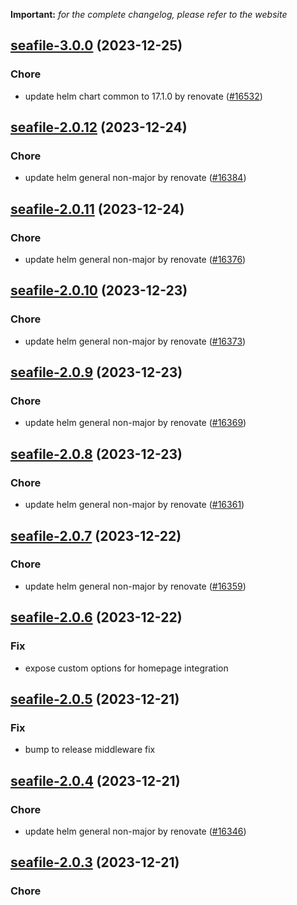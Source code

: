 **Important:**
*for the complete changelog, please refer to the website*




## [seafile-3.0.0](https://github.com/truecharts/charts/compare/seafile-2.0.12...seafile-3.0.0) (2023-12-25)

### Chore

- update helm chart common to 17.1.0 by renovate ([#16532](https://github.com/truecharts/charts/issues/16532))
  
  


## [seafile-2.0.12](https://github.com/truecharts/charts/compare/seafile-2.0.11...seafile-2.0.12) (2023-12-24)

### Chore

- update helm general non-major by renovate ([#16384](https://github.com/truecharts/charts/issues/16384))
  
  


## [seafile-2.0.11](https://github.com/truecharts/charts/compare/seafile-2.0.10...seafile-2.0.11) (2023-12-24)

### Chore

- update helm general non-major by renovate ([#16376](https://github.com/truecharts/charts/issues/16376))
  
  


## [seafile-2.0.10](https://github.com/truecharts/charts/compare/seafile-2.0.9...seafile-2.0.10) (2023-12-23)

### Chore

- update helm general non-major by renovate ([#16373](https://github.com/truecharts/charts/issues/16373))
  
  


## [seafile-2.0.9](https://github.com/truecharts/charts/compare/seafile-2.0.8...seafile-2.0.9) (2023-12-23)

### Chore

- update helm general non-major by renovate ([#16369](https://github.com/truecharts/charts/issues/16369))
  
  


## [seafile-2.0.8](https://github.com/truecharts/charts/compare/seafile-2.0.7...seafile-2.0.8) (2023-12-23)

### Chore

- update helm general non-major by renovate ([#16361](https://github.com/truecharts/charts/issues/16361))
  
  


## [seafile-2.0.7](https://github.com/truecharts/charts/compare/seafile-2.0.6...seafile-2.0.7) (2023-12-22)

### Chore

- update helm general non-major by renovate ([#16359](https://github.com/truecharts/charts/issues/16359))
  
  


## [seafile-2.0.6](https://github.com/truecharts/charts/compare/seafile-2.0.5...seafile-2.0.6) (2023-12-22)

### Fix

- expose custom options for homepage integration
  
  


## [seafile-2.0.5](https://github.com/truecharts/charts/compare/seafile-2.0.4...seafile-2.0.5) (2023-12-21)

### Fix

- bump to release middleware fix
  
  


## [seafile-2.0.4](https://github.com/truecharts/charts/compare/seafile-2.0.3...seafile-2.0.4) (2023-12-21)

### Chore

- update helm general non-major by renovate ([#16346](https://github.com/truecharts/charts/issues/16346))
  
  


## [seafile-2.0.3](https://github.com/truecharts/charts/compare/seafile-2.0.2...seafile-2.0.3) (2023-12-21)

### Chore
